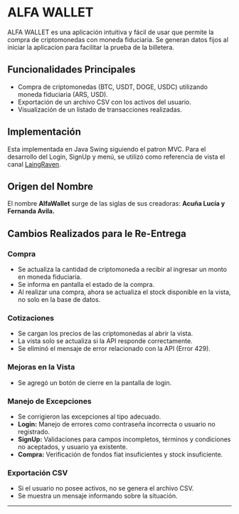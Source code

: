 # ALFA WALLET

ALFA WALLET es una aplicación intuitiva y fácil de usar que permite la compra de criptomonedas con moneda fiduciaria. Se generan datos fijos al iniciar la aplicacion para facilitar la prueba de la billetera.

## Funcionalidades Principales
- Compra de criptomonedas (BTC, USDT, DOGE, USDC) utilizando moneda fiduciaria (ARS, USD).
- Exportación de un archivo CSV con los activos del usuario.
- Visualización de un listado de transacciones realizadas.

## Implementación
Esta implementada en Java Swing siguiendo el patron MVC. Para el desarrollo del Login, SignUp y menú, se utilizó como referencia de vista el canal [LaingRaven](https://www.youtube.com/@LaingRaven).


## Origen del Nombre
El nombre **AlfaWallet** surge de las siglas de sus creadoras: **Acuña Lucía y Fernanda Avila.**




## Cambios Realizados para le Re-Entrega

### **Compra**
- Se actualiza la cantidad de criptomoneda a recibir al ingresar un monto en moneda fiduciaria.
- Se informa en pantalla el estado de la compra.
- Al realizar una compra, ahora se actualiza el stock disponible en la vista, no solo en la base de datos.

### **Cotizaciones**
- Se cargan los precios de las criptomonedas al abrir la vista.
- La vista solo se actualiza si la API responde correctamente.
- Se eliminó el mensaje de error relacionado con la API (Error 429).

### **Mejoras en la Vista**
- Se agregó un botón de cierre en la pantalla de login.

### **Manejo de Excepciones**
- Se corrigieron las excepciones al tipo adecuado.
- **Login:** Manejo de errores como contraseña incorrecta o usuario no registrado.
- **SignUp:** Validaciones para campos incompletos, términos y condiciones no aceptados, y usuario ya existente.
- **Compra:** Verificación de fondos fiat insuficientes y stock insuficiente.

### **Exportación CSV**
- Si el usuario no posee activos, no se genera el archivo CSV.
- Se muestra un mensaje informando sobre la situación.

---

